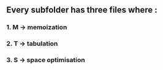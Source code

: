 ## Every subfolder has three files where : 
### 1. M -> memoization 
### 2. T -> tabulation
### 3. S -> space optimisation 
